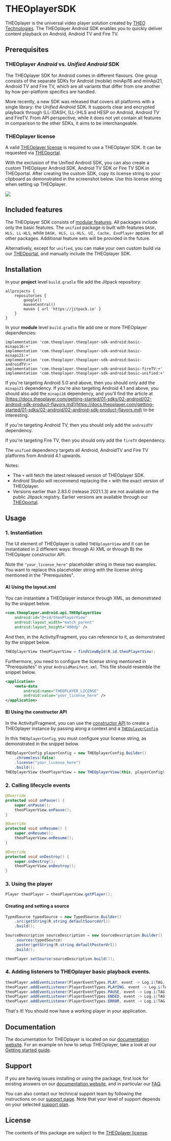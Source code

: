# THEOplayerSDK

THEOplayer is the universal video player solution created by [THEO Technologies](https://www.theoplayer.com/).
The THEOplayer Android SDK enables you to quickly deliver content playback on Android, Android TV and Fire TV.

## Prerequisites

### THEOplayer *Android* vs. *Unified Android* SDK

The THEOplayer SDK for Android comes in different flavours. One group consists of the separate SDKs for Android (mobile) 
minApi16 and minApi21, Android TV and Fire TV, which are all variants that differ from one another by how 
per-platform specifics are handled.

More recently, a new SDK was released that covers all platforms with a single library: the *Unified Android* SDK.
It supports clear and encrypted playback through (LL-)DASH, (LL-)HLS and HESP on Android, Android TV and FireTV.
From API perspective, while it does not yet contain all features in comparison to the other SDKs, 
it aims to be interchangeable.

### THEOplayer license

A valid [THEOplayer license](https://docs.theoplayer.com/how-to-guides/12-license/00-introduction.md)
is required to use a THEOplayer SDK. 
It can be requested via [THEOportal](https://portal.theoplayer.com).

With the exclusion of the Unified Android SDK, you can also create a custom THEOplayer Android SDK,
Android TV SDK or Fire TV SDK in THEOportal.
After creating the custom SDK, copy its license string to your clipboard as 
demonstrated in the screenshot below. Use this license string when setting up THEOplayer.

![](https://cdn.theoplayer.com/images/git/theoplayer-android-sdk-license-string.png)

## Included features

The THEOplayer SDK consists of [modular features](https://docs.theoplayer.com/faq/53-theoplayer-features-modules.md).
All packages include only the basic features. 
The `unified` package is built with features ```DASH, HLS, LL-HLS```, 
while ```DASH, HLS, LL-HLS, UI, Cache, ExoPlayer``` applies for all other packages.
Additional feature sets will be provided in the future.

Alternatively, except for `unified`, you can make your own custom build via our [THEOportal](https://portal.theoplayer.com),
and manually include the THEOplayer SDK.

## Installation

In your **project** level `build.gradle` file add the Jitpack repository:

```
allprojects {
    repositories {
        google()
        mavenCentral()
        maven { url 'https://jitpack.io' }
    }
}
```

In your **module** level `build.gradle` file add one or more THEOplayer dependencies:

```
implementation 'com.theoplayer.theoplayer-sdk-android:basic-minapi16:+'
implementation 'com.theoplayer.theoplayer-sdk-android:basic-minapi21:+'
implementation 'com.theoplayer.theoplayer-sdk-android:basic-androidTV:+'
implementation 'com.theoplayer.theoplayer-sdk-android:basic-fireTV:+'
implementation 'com.theoplayer.theoplayer-sdk-android:basic-unified:+'
```

If you're targeting Android 5.0 and above, then you should only add the `minapi21` dependency.
If you're also targeting Android 4.1 and above, you should also add the `minapi16` dependency, and you'll find the article at [https://docs.theoplayer.com/getting-started/01-sdks/02-android/02-android-sdk-product-flavors.md](https://docs.theoplayer.com/getting-started/01-sdks/02-android/02-android-sdk-product-flavors.md) to be interesting.

If you're targeting Android TV, then you should only add the `androidTV` dependency.

If you're targeting Fire TV, then you should only add the `fireTV` dependency.

The `unified` dependency targets all Android, AndroidTV and Fire TV platforms from Android 4.1 upwards.

Notes:

* The `+` will fetch the latest released version of THEOplayer SDK.
* Android Studio will recommend replacing the `+` with the exact version of THEOplayer.
* Versions earlier than 2.83.0 (release 2021.1.3) are not available on the public Jitpack registry.
Earlier versions are available through our [THEOportal](https://portal.theoplayer.com).

## Usage

### 1. Instantiation

The UI element of THEOplayer is called `THEOplayerView` and it can be instantiated in 2 different ways: through A) XML or through B) the THEOplayer constructor API.

Note the `"your_license_here"` placeholder string in these two examples.
You want to replace this placeholder string with the license string mentioned in the "Prerequisites".

#### A) Using the layout.xml

You can instantiate a THEOplayer instance through XML, as demonstrated by the snippet below.

```xml
<com.theoplayer.android.api.THEOplayerView
    android:id="@+id/theoPlayerView"
    android:layout_width="match_parent"
    android:layout_height="400dp" />
```
And then, in the Activity/Fragment, you can reference to it, as demonstrated by the snippet below.

```java
THEOplayerView theoPlayerView = findViewById(R.id.theoPlayerView);
```

Furthermore, you need to configure the license string mentioned in "Prerequisites" in your `AndroidManifest.xml`.
This file should resemble the snippet below.

```xml
<application>
    <meta-data
        android:name="THEOPLAYER_LICENSE"
        android:value="your_license_here" />
</application>
```

#### B) Using the constructor API ####

In the Activity/Fragment, you can use the [constructor API](https://docs.theoplayer.com/api-reference/android/index.html?com/theoplayer/android/api/THEOplayerView.html) to create a THEOplayer instance
by passing along a context and a [`THEOplayerConfig`](https://docs.theoplayer.com/api-reference/android/index.html?com/theoplayer/android/api/THEOplayerConfig.html).

In this `THEOplayerConfig`, you must configure your license string, as demonstrated in the snippet below.

```java
THEOplayerConfig playerConfig = new THEOplayerConfig.Builder()
    .chromeless(false)
    .license("your_license_here")
    .build();
THEOplayerView theoPlayerView = new THEOplayerView(this, playerConfig);
```

### 2. Calling lifecycle events

```java
@Override
protected void onPause() {
    super.onPause();
    theoPlayerView.onPause();
}

@Override
protected void onResume() {
    super.onResume();
    theoPlayerView.onResume();
}

@Override
protected void onDestroy() {
    super.onDestroy();
    theoPlayerView.onDestroy();
}
```

### 3. Using the player

```java
Player theoPlayer = theoPlayerView.getPlayer();
```

#### Creating and setting a source

```java
TypedSource typedSource = new TypedSource.Builder()
    .src(getString(R.string.defaultSourceUrl))
    .build();

SourceDescription sourceDescription = new SourceDescription.Builder()
    .sources(typedSource)
    .poster(getString(R.string.defaultPosterUrl))
    .build();

theoPlayer.setSource(sourceDescription.build());
```

### 4. Adding listeners to THEOplayer basic playback events.

```java
theoPlayer.addEventListener(PlayerEventTypes.PLAY, event -> Log.i(TAG, "Event: PLAY"));
theoPlayer.addEventListener(PlayerEventTypes.PLAYING, event -> Log.i(TAG, "Event: PLAYING"));
theoPlayer.addEventListener(PlayerEventTypes.PAUSE, event -> Log.i(TAG, "Event: PAUSE"));
theoPlayer.addEventListener(PlayerEventTypes.ENDED, event -> Log.i(TAG, "Event: ENDED"));
theoPlayer.addEventListener(PlayerEventTypes.ERROR, event -> Log.i(TAG, "Event: ERROR, error=" + event.getErrorObject().getMessage()));
```

That's it! You should now have a working player in your application.

## Documentation

The documentation for THEOplayer is located on our [documentation website](https://docs.theoplayer.com).
For an example on how to setup THEOplayer, take a look at our [Getting started guide](https://docs.theoplayer.com/getting-started/01-sdks/02-android/00-getting-started.md).

## Support

If you are having issues installing or using the package, first look for existing answers on our [documentation website](https://docs.theoplayer.com/),
and in particular our [FAQ](https://docs.theoplayer.com/faq/00-introduction.md).

You can also contact our technical support team by following the instructions on our [support page](https://docs.theoplayer.com/faq/00-introduction.md).
Note that your level of support depends on your selected [support plan](https://www.theoplayer.com/supportplans).

## License

The contents of this package are subject to the [THEOplayer license](https://www.theoplayer.com/terms).
